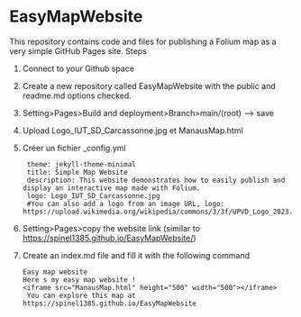 # EasyMapWebsite

This repository contains code and files for publishing a Folium map as a very simple GitHub Pages site.
Steps
1. Connect to your Github space
2. Create a new repository called EasyMapWebsite with the public and readme.md options checked.
3. Setting>Pages>Build and deployment>Branch>main/(root)   --> save
4. Upload Logo_IUT_SD_Carcassonne.jpg et ManausMap.html
5. Créer un fichier _config.yml
    
        theme: jekyll-theme-minimal
        title: Simple Map Website
        description: This website demonstrates how to easily publish and display an interactive map made with Folium.
        logo: Logo_IUT_SD_Carcassonne.jpg
        #You can also add a logo from an image URL, logo: https://upload.wikimedia.org/wikipedia/commons/3/3f/UPVD_Logo_2023.jpg
    
6. Setting>Pages>copy the website link (similar to https://spinel1385.github.io/EasyMapWebsite/) 
    
7. Create an index.md file and fill it with the following command
   
       Easy map website
       Here s my easy map website !
       <iframe src="ManausMap.html" height="500" width="500"></iframe>
        You can explore this map at https://spinel1385.github.io/EasyMapWebsite
